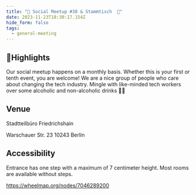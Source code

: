 ```yaml
---
title: "🎉 Social Meetup #38 & Stammtisch  🍻"
date: 2023-11-23T18:30:17.154Z
hide_form: false
tags:
  - general-meeting
---
```

## 💫Highlights 

Our social meetup happens on a monthly basis. Whether this is your first or tenth event, you are welcome! We are a nice group of people who care about changing the tech industry. Mingle with like-minded tech workers over some alcoholic and non-alcoholic drinks 🧃🍻 

## Venue

Stadtteilbüro Friedrichshain

Warschauer Str. 23
10243 Berlin

## Accessibility

Entrance has one step with a maximum of 7 centimeter height. Most rooms are available without steps.

<https://wheelmap.org/nodes/7046289200>